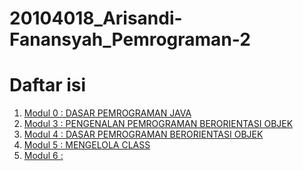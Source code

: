 # 20104018_Arisandi-Fanansyah_Pemrograman-2

# Daftar isi

1. [Modul 0 : DASAR PEMROGRAMAN JAVA](https://github.com/Arisandi-Fanansyah/20104018_Arisandi-Fanansyah_Modul-0/blob/main/README.md)
2. [Modul 3 : PENGENALAN PEMROGRAMAN BERORIENTASI OBJEK](https://github.com/Arisandi-Fanansyah/20104018_Arisandi-Fanansyah_Modul-3/blob/main/README.md)
3. [Modul 4 : DASAR PEMROGRAMAN BERORIENTASI OBJEK](https://github.com/Arisandi-Fanansyah/20104018_Arisandi-Fanansyah_Pemrograman-2/blob/Modul4/Readme.md)
4. [Modul 5 : MENGELOLA CLASS](https://github.com/Arisandi-Fanansyah/20104018_Arisandi-Fanansyah_Pemrograman-2/blob/Modul5/README.md)
5. [Modul 6 : ]()
